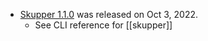 - [Skupper 1.1.0](https://github.com/skupperproject/skupper/releases/tag/1.1.0) was released on Oct 3, 2022.
	- See CLI reference for [[skupper]]